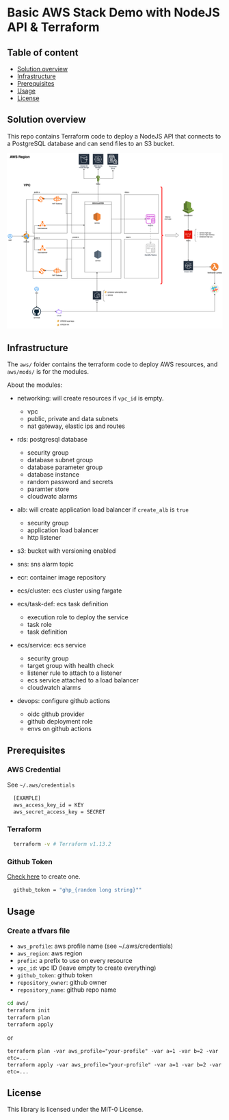# Basic AWS Stack Demo with NodeJS API & Terraform

## Table of content

   * [Solution overview](#solution-overview)
   * [Infrastructure](#infrastructure)
   * [Prerequisites](#prerequisites)
   * [Usage](#usage)
   * [License](#license)



## Solution overview

This repo contains Terraform code to deploy a NodeJS API that connects to a PostgreSQL database and can send files to an S3 bucket.

<p align="center">
  <img src="docs/solution.png"/>
</p>




## Infrastructure

The `aws/` folder contains the terraform code to deploy AWS resources, and `aws/mods/` is for the modules.

About the modules:

- networking: will create resources if `vpc_id` is empty.
  - vpc
  - public, private and data subnets
  - nat gateway, elastic ips and routes

- rds: postgresql database
  - security group
  - database subnet group
  - database parameter group
  - database instance
  - random password and secrets 
  - paramter store
  - cloudwatc alarms

- alb: will create application load balancer if `create_alb` is `true`
  - security group
  - application load balancer
  - http listener

- s3: bucket with versioning enabled
- sns: sns alarm topic 
- ecr: container image repository
- ecs/cluster: ecs cluster using fargate
- ecs/task-def: ecs task definition
  - execution role to deploy the service
  - task role
  - task definition

- ecs/service: ecs service
  - security group
  - target group with health check
  - listener rule to attach to a listener
  - ecs service attached to a load balancer
  - cloudwatch alarms

- devops: configure github actions
  - oidc github provider
  - github deployment role
  - envs on github actions


## Prerequisites

### AWS Credential
See `~/.aws/credentials`
```
  [EXAMPLE]
  aws_access_key_id = KEY
  aws_secret_access_key = SECRET
```
### Terraform
```bash
  terraform -v # Terraform v1.13.2
```

### Github Token

[Check here](https://docs.github.com/en/github/authenticating-to-github/creating-a-personal-access-token) to create one.
```bash
  github_token = "ghp_{random long string}""
```


## Usage

### Create a tfvars file

+ `aws_profile`: aws profile name (see ~/.aws/credentials)
+ `aws_region`: aws region
+ `prefix`: a prefix to use on every resource
+ `vpc_id`: vpc ID (leave empty to create everything)
+ `github_token`: github token
+ `repository_owner`: github owner
+ `repository_name`: github repo name


```bash
cd aws/
terraform init
terraform plan
terraform apply
```

or 

```shell
terraform plan -var aws_profile="your-profile" -var a=1 -var b=2 -var etc=...
terraform apply -var aws_profile="your-profile" -var a=1 -var b=2 -var etc=...
```


## License
This library is licensed under the MIT-0 License.